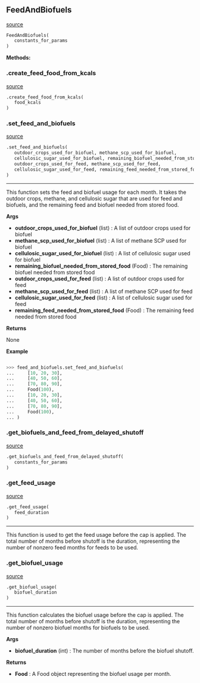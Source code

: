 #


## FeedAndBiofuels
[source](https://github.com/allfed/allfed-integrated-model/blob/master/src/food_system/feed_and_biofuels.py/#L16)
```python 
FeedAndBiofuels(
   constants_for_params
)
```




**Methods:**


### .create_feed_food_from_kcals
[source](https://github.com/allfed/allfed-integrated-model/blob/master/src/food_system/feed_and_biofuels.py/#L61)
```python
.create_feed_food_from_kcals(
   food_kcals
)
```


### .set_feed_and_biofuels
[source](https://github.com/allfed/allfed-integrated-model/blob/master/src/food_system/feed_and_biofuels.py/#L76)
```python
.set_feed_and_biofuels(
   outdoor_crops_used_for_biofuel, methane_scp_used_for_biofuel,
   cellulosic_sugar_used_for_biofuel, remaining_biofuel_needed_from_stored_food,
   outdoor_crops_used_for_feed, methane_scp_used_for_feed,
   cellulosic_sugar_used_for_feed, remaining_feed_needed_from_stored_food
)
```

---
This function sets the feed and biofuel usage for each month. It takes the
outdoor crops, methane, and cellulosic sugar that are used for feed and
biofuels, and the remaining feed and biofuel needed from stored food.


**Args**

* **outdoor_crops_used_for_biofuel** (list) : A list of outdoor crops used for biofuel
* **methane_scp_used_for_biofuel** (list) : A list of methane SCP used for biofuel
* **cellulosic_sugar_used_for_biofuel** (list) : A list of cellulosic sugar used for biofuel
* **remaining_biofuel_needed_from_stored_food** (Food) : The remaining biofuel needed from stored food
* **outdoor_crops_used_for_feed** (list) : A list of outdoor crops used for feed
* **methane_scp_used_for_feed** (list) : A list of methane SCP used for feed
* **cellulosic_sugar_used_for_feed** (list) : A list of cellulosic sugar used for feed
* **remaining_feed_needed_from_stored_food** (Food) : The remaining feed needed from stored food


**Returns**

None


**Example**


```python

>>> feed_and_biofuels.set_feed_and_biofuels(
...     [10, 20, 30],
...     [40, 50, 60],
...     [70, 80, 90],
...     Food(100),
...     [10, 20, 30],
...     [40, 50, 60],
...     [70, 80, 90],
...     Food(100),
... )
```

### .get_biofuels_and_feed_from_delayed_shutoff
[source](https://github.com/allfed/allfed-integrated-model/blob/master/src/food_system/feed_and_biofuels.py/#L182)
```python
.get_biofuels_and_feed_from_delayed_shutoff(
   constants_for_params
)
```


### .get_feed_usage
[source](https://github.com/allfed/allfed-integrated-model/blob/master/src/food_system/feed_and_biofuels.py/#L194)
```python
.get_feed_usage(
   feed_duration
)
```

---
This function is used to get the feed usage before the cap is applied.
The total number of months before shutoff is the duration, representing the
number of nonzero feed months for feeds to be used.

### .get_biofuel_usage
[source](https://github.com/allfed/allfed-integrated-model/blob/master/src/food_system/feed_and_biofuels.py/#L254)
```python
.get_biofuel_usage(
   biofuel_duration
)
```

---
This function calculates the biofuel usage before the cap is applied.
The total number of months before shutoff is the duration, representing the
number of nonzero biofuel months for biofuels to be used.


**Args**

* **biofuel_duration** (int) : The number of months before the biofuel shutoff.


**Returns**

* **Food**  : A Food object representing the biofuel usage per month.


